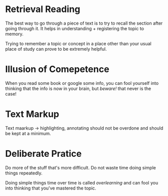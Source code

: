 # Retrieval Reading
The best way to go through a piece of text is to try to recall the section after going through it. It helps in understanding + registering the topic to memory. 

Trying to remember a topic or concept in a place other than your usual place of study can prove to be extremely helpful. 

# Illusion of Comepetence 
When you read some book or google some info, you can fool yourself into thinking that the info is now in your brain, but *beware!* that never is the case!

# Text Markup 
Text maarkup -> highlighting, annotating should not be overdone and should be kept at a minimum. 


# Deliberate Pratice
Do more of the stuff that's more difficult. Do not waste time doing simple things repeatedly. 

Doing simple things time over time is called *overlearning* and can fool you into thinking that you've mastered the topic. 

